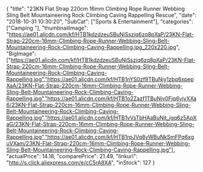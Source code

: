{
	"title": "23KN Flat Strap 220cm 16mm Climbing Rope Runner Webbing Sling Belt Mountaineering Rock Climbing Caving Rappelling Rescue",
	"date": "2018-10-31 10:30:20",
	"SubCat": ["Sports & Entertainment"],
	"categories": ["Camping "],
	"thumbnailImage": "https://ae01.alicdn.com/kf/HTB1kdzdzeuSBuNjSsziq6zq8pXaP/23KN-Flat-Strap-220cm-16mm-Climbing-Rope-Runner-Webbing-Sling-Belt-Mountaineering-Rock-Climbing-Caving-Rappelling.jpg_220x220.jpg",
	"BigImage": ["https://ae01.alicdn.com/kf/HTB1kdzdzeuSBuNjSsziq6zq8pXaP/23KN-Flat-Strap-220cm-16mm-Climbing-Rope-Runner-Webbing-Sling-Belt-Mountaineering-Rock-Climbing-Caving-Rappelling.jpg","https://ae01.alicdn.com/kf/HTB1nYS0zf9TBuNjy1zbq6xpepXaA/23KN-Flat-Strap-220cm-16mm-Climbing-Rope-Runner-Webbing-Sling-Belt-Mountaineering-Rock-Climbing-Caving-Rappelling.jpg","https://ae01.alicdn.com/kf/HTB1o2Zazf1TBuNjy0Fjq6yjyXXa6/23KN-Flat-Strap-220cm-16mm-Climbing-Rope-Runner-Webbing-Sling-Belt-Mountaineering-Rock-Climbing-Caving-Rappelling.jpg","https://ae01.alicdn.com/kf/HTB1vVsTbHAaBuNjt_igq6z5ApXaG/23KN-Flat-Strap-220cm-16mm-Climbing-Rope-Runner-Webbing-Sling-Belt-Mountaineering-Rock-Climbing-Caving-Rappelling.jpg","https://ae01.alicdn.com/kf/HTB1rpJVq8yWBuNkSmFPq6xguVXam/23KN-Flat-Strap-220cm-16mm-Climbing-Rope-Runner-Webbing-Sling-Belt-Mountaineering-Rock-Climbing-Caving-Rappelling.jpg"],
	"actualPrice": 14.18,
	"comparePrice": 21.49,
	"linkurl": "http://s.click.aliexpress.com/e/cC5rA8XA",
	"inStock": 127
}
